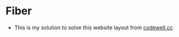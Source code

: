 # Fiber
- This is my solution to solve this website layout from <a href="https://www.codewell.cc/challenges/fiber-landing-page--608a7e639691700015db16d1">codewell.cc</a> 

